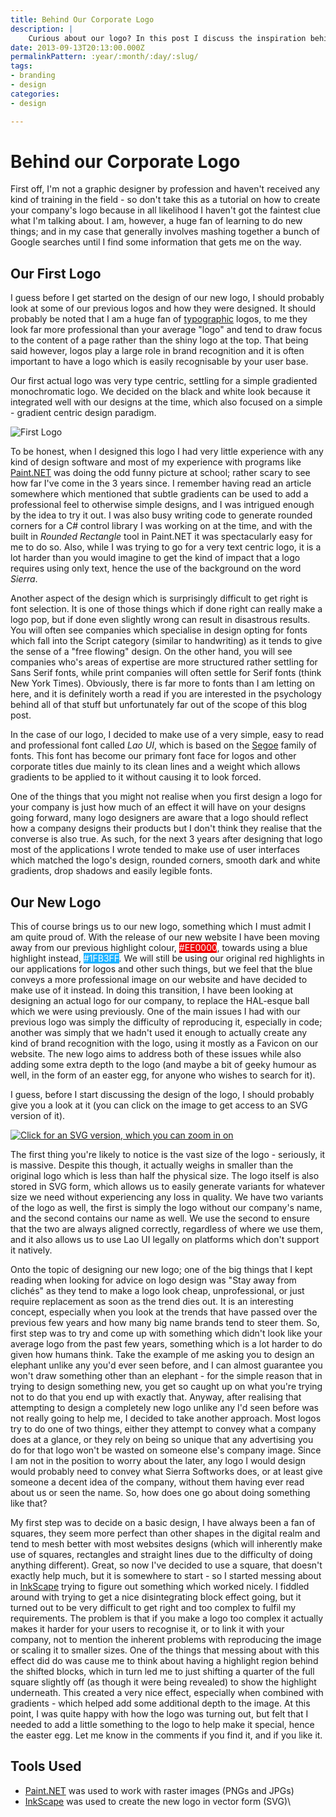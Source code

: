 ```yaml
---
title: Behind Our Corporate Logo
description: |
    Curious about our logo? In this post I discuss the inspiration behind it and how various decisions were made.
date: 2013-09-13T20:13:00.000Z
permalinkPattern: :year/:month/:day/:slug/
tags:
- branding
- design
categories:
- design

---
```

# Behind our Corporate Logo

First off, I'm not a graphic designer by profession and haven't received any kind of training in the field -
so don't take this as a tutorial on how to create your company's logo because in all likelihood I haven't got
the faintest clue what I'm talking about. I am, however, a huge fan of learning to do new things; and in my case
that generally involves mashing together a bunch of Google searches until I find some information that gets me on the way.

<!-- more -->


## Our First Logo
I guess before I get started on the design of our new logo, I should probably look at some of our previous logos and how
they were designed. It should probably be noted that I am a huge fan of [typographic](http://en.wikipedia.org/wiki/Typography)
logos, to me they look far more professional than your average "logo" and tend to draw focus to the content of a page rather
than the shiny logo at the top. That being said however, logos play a large role in brand recognition and it is often important
to have a logo which is easily recognisable by your user base.

Our first actual logo was very type centric, settling for a simple gradiented monochromatic logo. We decided on the
black and white look because it integrated well with our designs at the time, which also focused on a simple - gradient
centric design paradigm.

![First Logo](https://cdn.sierrasoftworks.com/logos/old_logo.png)

To be honest, when I designed this logo I had very little experience with any kind of design software and most of my
experience with programs like [Paint.NET](http://www.getpaint.net/) was doing the odd funny picture at school; rather
scary to see how far I've come in the 3 years since. I remember having read an article somewhere which mentioned that
subtle gradients can be used to add a professional feel to otherwise simple designs, and I was intrigued enough by the idea
to try it out. I was also busy writing code to generate rounded corners for a C# control library I was working on at the time,
and with the built in *Rounded Rectangle* tool in Paint.NET it was spectacularly easy for me to do so. Also, while I was
trying to go for a very text centric logo, it is a lot harder than you would imagine to get the kind of impact that a logo
requires using only text, hence the use of the background on the word *Sierra*. 

Another aspect of the design which is surprisingly difficult to get right is font selection. It is one of those things
which if done right can really make a logo pop, but if done even slightly wrong can result in disastrous results.
You will often see companies which specialise in design opting for fonts which fall into the Script category
(similar to handwriting) as it tends to give the sense of a "free flowing" design. On the other hand, you will see
companies who's areas of expertise are more structured rather settling for Sans Serif fonts, while print companies
will often settle for Serif fonts (think New York Times). Obviously, there is far more to fonts than I am letting on here,
and it is definitely worth a read if you are interested in the psychology behind all of that stuff but unfortunately far
out of the scope of this blog post.

In the case of our logo, I decided to make use of a very simple, easy to read and professional font called *Lao UI*,
which is based on the [Segoe](http://en.wikipedia.org/wiki/Segoe) family of fonts. This font has become our primary font
face for logos and other corporate titles due mainly to its clean lines and a weight which allows gradients to be applied
to it without causing it to look forced. 

One of the things that you might not realise when you first design a logo for your company is just how much of an effect it
will have on your designs going forward, many logo designers are aware that a logo should reflect how a company designs their
products but I don't think they realise that the converse is also true. As such, for the next 3 years after designing that logo
most of the applications I wrote tended to make use of user interfaces which matched the logo's design, rounded corners,
smooth dark and white gradients, drop shadows and easily legible fonts.

## Our New Logo
This of course brings us to our new logo, something which I must admit I am quite proud of. With the release of our new
website I have been moving away from our previous highlight colour, <span style="color:#fff;background:#e00;">#EE0000</span>,
towards using a blue highlight instead, <span style="color:#fff;background:#1fb3ff;">#1FB3FF</span>. We will still be using
our original red highlights in our applications for logos and other such things, but we feel that the blue conveys a more
professional image on our website and have decided to make use of it instead. In doing this transition, I have been looking
at designing an actual logo for our company, to replace the HAL-esque ball which we were using previously. 
One of the main issues I had with our previous logo was simply the difficulty of reproducing it, especially in code;
another was simply that we hadn't used it enough to actually create any kind of brand recognition with the logo,
using it mostly as a Favicon on our website. The new logo aims to address both of these issues while also adding
some extra depth to the logo (and maybe a bit of geeky humour as well, in the form of an easter egg, for anyone who
wishes to search for it).

I guess, before I start discussing the design of the logo, I should probably give you a look at it
(you can click on the image to get access to an SVG version of it).

[![Click for an SVG version, which you can zoom in on](https://cdn.sierrasoftworks.com/logos/logo_medium.png)](https://cdn.sierrasoftworks.com/logos/logo.svg)

The first thing you're likely to notice is the vast size of the logo - seriously, it is massive.
Despite this though, it actually weighs in smaller than the original logo which is less than half the physical size.
The logo itself is also stored in SVG form, which allows us to easily generate variants for whatever size we need without
experiencing any loss in quality. We have two variants of the logo as well, the first is simply the logo without our company's
name, and the second contains our name as well. We use the second to ensure that the two are always aligned correctly,
regardless of where we use them, and it also allows us to use Lao UI legally on platforms which don't support it natively.

Onto the topic of designing our new logo; one of the big things that I kept reading when looking for advice on logo design
was "Stay away from clichés" as they tend to make a logo look cheap, unprofessional, or just require replacement as soon
as the trend dies out. It is an interesting concept, especially when you look at the trends that have passed over the
previous few years and how many big name brands tend to steer them. So, first step was to try and come up with
something which didn't look like your average logo from the past few years, something which is a lot harder to do given how
humans think. Take the example of me asking you to design an elephant unlike any you'd ever seen before, and I can almost
guarantee you won't draw something other than an elephant - for the simple reason that in trying to design something new,
you get so caught up on what you're trying not to do that you end up with exactly that. Anyway, after realising that
attempting to design a completely new logo unlike any I'd seen before was not really going to help me, I decided to take
another approach. Most logos try to do one of two things, either they attempt to convey what a company does at a glance,
or they rely on being so unique that any advertising you do for that logo won't be wasted on someone else's company image.
Since I am not in the position to worry about the later, any logo I would design would probably need to convey what
Sierra Softworks does, or at least give someone a decent idea of the company, without them having ever read about us or
seen the name. So, how does one go about doing something like that?

My first step was to decide on a basic design, I have always been a fan of squares, they seem more perfect than other
shapes in the digital realm and tend to mesh better with most websites designs (which will inherently make use of squares,
rectangles and straight lines due to the difficulty of doing anything different). Great, so now I've decided to use a square,
that doesn't exactly help much, but it is somewhere to start - so I started messing about in [InkScape](http://inkscape.org/)
trying to figure out something which worked nicely. I fiddled around with trying to get a nice disintegrating block effect
going, but it turned out to be very difficult to get right and too complex to fulfil my requirements. The problem is that if
you make a logo too complex it actually makes it harder for your users to recognise it, or to link it with your company,
not to mention the inherent problems with reproducing the image or scaling it to smaller sizes. One of the things that
messing about with this effect did do was cause me to think about having a highlight region behind the shifted blocks,
which in turn led me to just shifting a quarter of the full square slightly off (as though it were being revealed) to
show the highlight underneath. This created a very nice effect, especially when combined with gradients - which helped add
some additional depth to the image. At this point, I was quite happy with how the logo was turning out, but felt that I
needed to add a little something to the logo to help make it special, hence the easter egg. Let me know in the comments
if you find it, and if you like it.

## Tools Used
* [Paint.NET](http://www.getpaint.net) was used to work with raster images (PNGs and JPGs)
* [InkScape](http://inkscape.org) was used to create the new logo in vector form (SVG)\